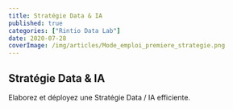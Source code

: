 ```yaml
---
title: Stratégie Data & IA
published: true
categories: ["Rintio Data Lab"]
date: 2020-07-28
coverImage: /img/articles/Mode_emploi_premiere_strategie.png
---
```


## Stratégie Data & IA

Elaborez et déployez une Stratégie Data / IA efficiente.
